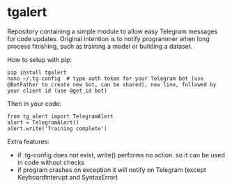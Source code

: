 # tgalert
Repository containing a simple module to allow easy Telegram messages for code updates. Original intention is to notify programmer when long process finishing, such as training a model or building a dataset.

How to setup with pip:
```
pip install tgalert
nano ~/.tg-config  # type auth token for your Telegram bot (use @BotFather to create new bot, can be shared), new line, followed by your client id (use @get_id bot)
```

Then in your code:

```
from tg_alert import TelegramAlert
alert = TelegramAlert()
alert.write('Training complete')
```

Extra features:

- if .tg-config does not exist, write() performs no action. so it can be used in code without checks
- if program crashes on exception it will notify on Telegram (except KeyboardInterupt and SyntaxError)

